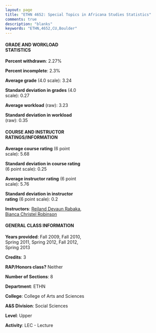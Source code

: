 ```yaml
---
layout: page
title: "ETHN 4652: Special Topics in Africana Studies Statistics"
comments: true
description: "blanks"
keywords: "ETHN,4652,CU,Boulder"
---
```

<head>
<script src="https://ajax.googleapis.com/ajax/libs/jquery/2.1.3/jquery.min.js"></script>
<script src="https://dl.dropboxusercontent.com/s/pc42nxpaw1ea4o9/highcharts.js?dl=0"></script>
<!-- <script src="../assets/js/highcharts.js"></script> -->
<style type="text/css">@font-face {
	font-family: "Bebas Neue";
	src: url(https://www.filehosting.org/file/details/544349/BebasNeue Regular.otf) format("opentype");
	}
	h1.Bebas { 
		font-family: "Bebas Neue", Verdana, Tahoma;
	}
</style>
</head>
<body>
	<div id="container" style="float: right; width: 45%; height: 88%; margin-left: 2.5%; margin-right: 2.5%;"></div>
	<script language="JavaScript">
		$(document).ready(function() {
		var chart = {type: 'column'};
		var title = {text: 'Grade Distribution'};
		var xAxis = {categories: ['A','B','C','D','F'],crosshair: true};
		var yAxis = {min: 0,title: {text: 'Percentage'}};
		var tooltip = {headerFormat: '<center><b><span style="font-size:20px">{point.key}</span></b></center>',
		               pointFormat: '<td style="padding:0"><b>{point.y:.1f}%</b></td>',
		               footerFormat: '</table>',shared: true,useHTML: true};
		var plotOptions = {column: {pointPadding: 0.0,borderWidth: 0}};  
		var credits = {enabled: false};var series= [{name: 'Percent',data: [54.64,28.37,11.45,4.02,1.52,]}];
		var json = {};
		json.chart = chart;
		json.title = title;
		json.tooltip = tooltip;
		json.xAxis = xAxis;
		json.yAxis = yAxis;  
		json.series = series;
		json.plotOptions = plotOptions;  
		json.credits = credits;
		$('#container').highcharts(json);
	});
	</script>
</body>
			   
#### GRADE AND WORKLOAD STATISTICS

**Percent withdrawn**: 2.27%

**Percent incomplete**: 2.3%

**Average grade** (4.0 scale): 3.24

**Standard deviation in grades** (4.0 scale): 0.27

**Average workload** (raw): 3.23

**Standard deviation in workload** (raw): 0.35

#### COURSE AND INSTRUCTOR RATINGS/INFORMATION

**Average course rating** (6 point scale): 5.68

**Standard deviation in course rating** (6 point scale): 0.25

**Average instructor rating** (6 point scale): 5.76

**Standard deviation in instructor rating** (6 point scale): 0.2

**Instructors**: <a href='../../instructors/Reiland_Devaun_Rabaka'>Reiland Devaun Rabaka</a>, <a href='../../instructors/Bianca_Christel_Robinson'>Bianca Christel Robinson</a>

#### GENERAL CLASS INFORMATION

**Years provided**: Fall 2009, Fall 2010, Spring 2011, Spring 2012, Fall 2012, Spring 2013

**Credits**: 3

**RAP/Honors class?** Neither

**Number of Sections**: 8

**Department**: ETHN

**College**: College of Arts and Sciences

**A&S Division**: Social Sciences

**Level**: Upper

**Activity**: LEC - Lecture
